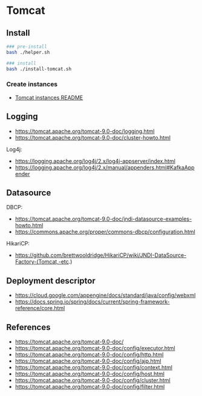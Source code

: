 # Tomcat

## Install

```bash
### pre-install
bash ./helper.sh

### install
bash ./install-tomcat.sh
```

### Create instances

- [Tomcat instances README](/tomcat/instance/README.md)

## Logging

- https://tomcat.apache.org/tomcat-9.0-doc/logging.html
- https://tomcat.apache.org/tomcat-9.0-doc/cluster-howto.html

Log4j:

- https://logging.apache.org/log4j/2.x/log4j-appserver/index.html
- https://logging.apache.org/log4j/2.x/manual/appenders.html#KafkaAppender

## Datasource

DBCP:

- https://tomcat.apache.org/tomcat-9.0-doc/jndi-datasource-examples-howto.html
- https://commons.apache.org/proper/commons-dbcp/configuration.html

HikariCP:

- https://github.com/brettwooldridge/HikariCP/wiki/JNDI-DataSource-Factory-(Tomcat,-etc.)

## Deployment descriptor

- https://cloud.google.com/appengine/docs/standard/java/config/webxml
- https://docs.spring.io/spring/docs/current/spring-framework-reference/core.html

## References

- https://tomcat.apache.org/tomcat-9.0-doc/
- https://tomcat.apache.org/tomcat-9.0-doc/config/executor.html
- https://tomcat.apache.org/tomcat-9.0-doc/config/http.html
- https://tomcat.apache.org/tomcat-9.0-doc/config/ajp.html
- https://tomcat.apache.org/tomcat-9.0-doc/config/context.html
- https://tomcat.apache.org/tomcat-9.0-doc/config/host.html
- https://tomcat.apache.org/tomcat-9.0-doc/config/cluster.html
- https://tomcat.apache.org/tomcat-9.0-doc/config/filter.html

